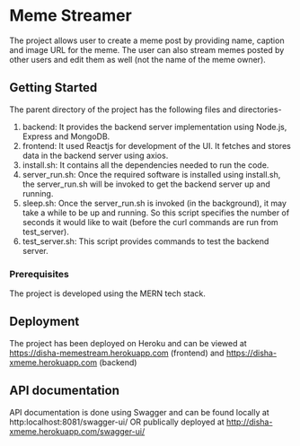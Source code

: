 # Meme Streamer

The project allows user to create a meme post by providing name, caption and image URL for the meme. The user can also stream memes posted by other users and edit them as well (not the name of the meme owner).

## Getting Started

The parent directory of the project has the following files and directories-

1. backend: It provides the backend server implementation using Node.js, Express and MongoDB.
2. frontend: It used Reactjs for development of the UI. It fetches and stores data in the backend server using axios.
3. install.sh: It contains all the dependencies needed to run the code.
4. server_run.sh: Once the required software is installed using install.sh, the server_run.sh will be invoked to get the backend server up and running.
5. sleep.sh: Once the server_run.sh is invoked (in the background), it may take a while to be up and running. So this script specifies the number of seconds it would like to wait (before the curl commands are run from test_server).
6. test_server.sh: This script provides commands to test the backend server.

### Prerequisites

The project is developed using the MERN tech stack.

## Deployment

The project has been deployed on Heroku and can be viewed at https://disha-memestream.herokuapp.com (frontend) and https://disha-xmeme.herokuapp.com (backend)

## API documentation
API documentation is done using Swagger and can be found locally at http:localhost:8081/swagger-ui/ OR publically deployed at http://disha-xmeme.herokuapp.com/swagger-ui/
